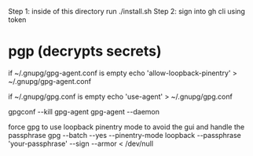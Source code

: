 Step 1: inside of this directory run ./install.sh
Step 2: sign into gh cli using token

# pgp (decrypts secrets)
if ~/.gnupg/gpg-agent.conf is empty
echo 'allow-loopback-pinentry' > ~/.gnupg/gpg-agent.conf

if ~/.gnupg/gpg.conf is empty
echo 'use-agent' > ~/.gnupg/gpg.conf

gpgconf --kill gpg-agent
gpg-agent --daemon

force gpg to use loopback pinentry mode to avoid the gui and handle the passphrase
gpg --batch --yes --pinentry-mode loopback --passphrase 'your-passphrase' --sign --armor < /dev/null
